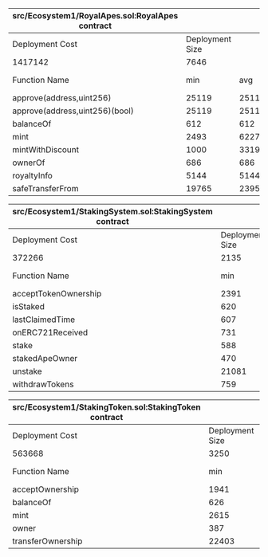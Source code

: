 | src/Ecosystem1/RoyalApes.sol:RoyalApes contract |                 |       |        |       |         |
|-------------------------------------------------|-----------------|-------|--------|-------|---------|
| Deployment Cost                                 | Deployment Size |       |        |       |         |
| 1417142                                         | 7646            |       |        |       |         |
| Function Name                                   | min             | avg   | median | max   | # calls |
| approve(address,uint256)                        | 25119           | 25119 | 25119  | 25119 | 4       |
| approve(address,uint256)(bool)                  | 25119           | 25119 | 25119  | 25119 | 3       |
| balanceOf                                       | 612             | 612   | 612    | 612   | 4       |
| mint                                            | 2493            | 62273 | 73038  | 79738 | 10      |
| mintWithDiscount                                | 1000            | 33196 | 4321   | 93342 | 6       |
| ownerOf                                         | 686             | 686   | 686    | 686   | 2       |
| royaltyInfo                                     | 5144            | 5144  | 5144   | 5144  | 1       |
| safeTransferFrom                                | 19765           | 23957 | 24656  | 24656 | 7       |


| src/Ecosystem1/StakingSystem.sol:StakingSystem contract |                 |       |        |       |         |
|---------------------------------------------------------|-----------------|-------|--------|-------|---------|
| Deployment Cost                                         | Deployment Size |       |        |       |         |
| 372266                                                  | 2135            |       |        |       |         |
| Function Name                                           | min             | avg   | median | max   | # calls |
| acceptTokenOwnership                                    | 2391            | 2391  | 2391   | 2391  | 6       |
| isStaked                                                | 620             | 620   | 620    | 620   | 2       |
| lastClaimedTime                                         | 607             | 607   | 607    | 607   | 2       |
| onERC721Received                                        | 731             | 731   | 731    | 731   | 6       |
| stake                                                   | 588             | 67493 | 78644  | 78644 | 7       |
| stakedApeOwner                                          | 470             | 470   | 470    | 470   | 2       |
| unstake                                                 | 21081           | 21081 | 21081  | 21081 | 1       |
| withdrawTokens                                          | 759             | 26747 | 26747  | 52735 | 4       |


| src/Ecosystem1/StakingToken.sol:StakingToken contract |                 |       |        |       |         |
|-------------------------------------------------------|-----------------|-------|--------|-------|---------|
| Deployment Cost                                       | Deployment Size |       |        |       |         |
| 563668                                                | 3250            |       |        |       |         |
| Function Name                                         | min             | avg   | median | max   | # calls |
| acceptOwnership                                       | 1941            | 1941  | 1941   | 1941  | 6       |
| balanceOf                                             | 626             | 626   | 626    | 626   | 3       |
| mint                                                  | 2615            | 37416 | 49017  | 49017 | 4       |
| owner                                                 | 387             | 387   | 387    | 387   | 6       |
| transferOwnership                                     | 22403           | 22403 | 22403  | 22403 | 6       |